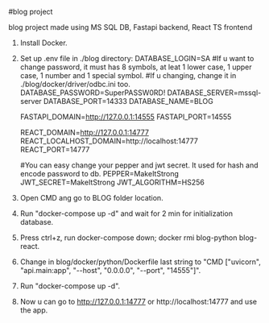 #blog project

blog project made using MS SQL DB, Fastapi backend, React TS frontend

1. Install Docker.
2. Set up .env file in ./blog directory:
    DATABASE_LOGIN=SA
    #If u want to change password, it must has 8 symbols, at leat 1 lower case, 1 upper case, 1 number and 1 special symbol.
    #If u changing, change it in ./blog/docker/driver/odbc.ini too. 
    DATABASE_PASSWORD=SuperPASSW0RD!
    DATABASE_SERVER=mssql-server
    DATABASE_PORT=14333
    DATABASE_NAME=BLOG

    FASTAPI_DOMAIN=http://127.0.0.1:14555
    FASTAPI_PORT=14555

    REACT_DOMAIN=http://127.0.0.1:14777
    REACT_LOCALHOST_DOMAIN=http://localhost:14777
    REACT_PORT=14777

    #You can easy change your pepper and jwt secret. It used for hash and encode password to db. 
    PEPPER=MakeItStrong
    JWT_SECRET=MakeItStrong
    JWT_ALGORITHM=HS256
3. Open CMD ang go to BLOG folder location.
4. Run "docker-compose up -d" and wait for 2 min for initialization database.
5. Press ctrl+z, run docker-compose down; docker rmi blog-python blog-react.
6. Change in blog/docker/python/Dockerfile last string to "CMD ["uvicorn", "api.main:app", "--host", "0.0.0.0", "--port", "14555"]".
7. Run "docker-compose up -d".
8. Now u can go to http://127.0.0.1:14777 or http://localhost:14777 and use the app.